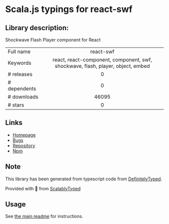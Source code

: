 
# Scala.js typings for react-swf


## Library description:
Shockwave Flash Player component for React

|                    |                 |
| ------------------ | :-------------: |
| Full name          | react-swf |
| Keywords           | react, react-component, component, swf, shockwave, flash, player, object, embed |
| # releases         | 0 |
| # dependents       | 0 |
| # downloads        | 46095 |
| # stars            | 0 |

## Links
- [Homepage](https://github.com/syranide/react-swf)
- [Bugs](https://github.com/syranide/react-swf/issues)
- [Repository](https://github.com/syranide/react-swf)
- [Npm](https://www.npmjs.com/package/react-swf)
    


## Note
This library has been generated from typescript code from [DefinitelyTyped](https://definitelytyped.org).

Provided with :purple_heart: from [ScalablyTyped](https://github.com/oyvindberg/ScalablyTyped)

## Usage
See [the main readme](../../readme.md) for instructions.


